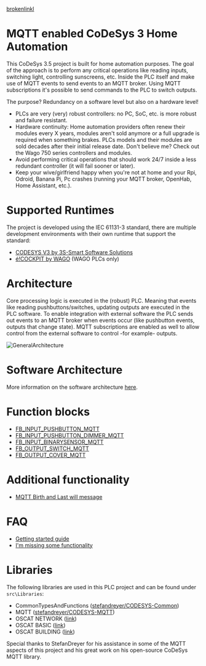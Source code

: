 [brokenlinkl](http://www.httpdoesnotexist.com/)

# MQTT enabled CoDeSys 3 Home Automation
This CoDeSys 3.5 project is built for home automation purposes. The goal of the approach is to perform any critical operations like reading inputs, switching light, controlling sunscreens, etc. Inside the PLC itself and make use of MQTT events to send events to an MQTT broker. Using MQTT subscriptions it's possible to send commands to the PLC to switch outputs. 

The purpose? Redundancy on a software level but also on a hardware level!
- PLCs are very (very) robust controllers: no PC, SoC, etc. is more robust and failure resistant. 
- Hardware continuity: Home automation providers often renew their modules every X years, modules aren't sold anymore or a full upgrade is required when something brakes. PLCs models and their modules are sold decades after their initial release date. Don't believe me? Check out the Wago 750 series controllers and modules. 
- Avoid performing critical operations that should work 24/7 inside a less redundant controller (it will fail sooner or later).
- Keep your wive/girlfriend happy when you're not at home and your Rpi, Odroid, Banana Pi, Pc crashes (running your MQTT broker, OpenHab, Home Assistant, etc.).

# Supported Runtimes
The project is developed using the IEC 61131-3 standard, there are multiple development environments with their own runtime that support the standard:

- [CODESYS V3 by 3S-Smart Software Solutions](https://www.codesys.com/)
- [é!COCKPIT by WAGO](https://www.wago.com/global/automation-technology/discover-software/ecockpit-engineering-software) (WAGO PLCs only)

# Architecture
Core processing logic is executed in the (robust) PLC. Meaning that events like reading pushbuttons/switches, updating outputs are executed in the PLC software. To enable integration with external software the PLC sends out events to an MQTT broker when events occur (like pushbutton events, outputs that change state). MQTT subscriptions are enabled as well to allow control from the external software to control -for example- outputs.

![GeneralArchitecture](./docs/_img/HomeAutomation.GeneralArchitecture.jpg)

# Software Architecture

More information on the software architecture [here](./docs/SoftwareArchitecture.md).

# Function blocks

- [FB_INPUT_PUSHBUTTON_MQTT](./docs/FunctionBlocks/FB_INPUT_PUSHBUTTON_MQTT.md)
- [FB_INPUT_PUSHBUTTON_DIMMER_MQTT](./docs/FunctionBlocks/FB_INPUT_PUSHBUTTON_DIMMER_MQTT.md)
- [FB_INPUT_BINARYSENSOR_MQTT](./docs/FunctionBlocks/FB_INPUT_BINARYSENSOR_MQTT.md)
- [FB_OUTPUT_SWITCH_MQTT](./docs/FunctionBlocks/FB_OUTPUT_SWITCH_MQTT.md)
- [FB_OUTPUT_COVER_MQTT](./docs/FunctionBlocks/FB_OUTPUT_COVER_MQTT.md)

# Additional functionality

- [MQTT Birth and Last will message](./docs/MQTT_Birth_and_Last_will_message.md)

# FAQ

- [Getting started guide](./docs/Getting_started_guide.md)
- [I'm missing some functionality](./docs/Missing_functionality.md)

# Libraries

The following libraries are used in this PLC project and can be found under `src\Libraries`:
- CommonTypesAndFunctions ([stefandreyer/CODESYS-Common](https://github.com/stefandreyer/CODESYS-Common))
- MQTT ([stefandreyer/CODESYS-MQTT](https://github.com/stefandreyer/CODESYS-MQTT))
- OSCAT NETWORK ([link](https://store.codesys.com/oscat-building.html))
- OSCAT BASIC ([link](https://store.codesys.com/oscat-basic.html))
- OSCAT BUILDING ([link](https://store.codesys.com/oscat-network.html))

Special thanks to StefanDreyer for his assistance in some of the MQTT aspects of this project and his great work on his open-source CoDeSys MQTT library.

